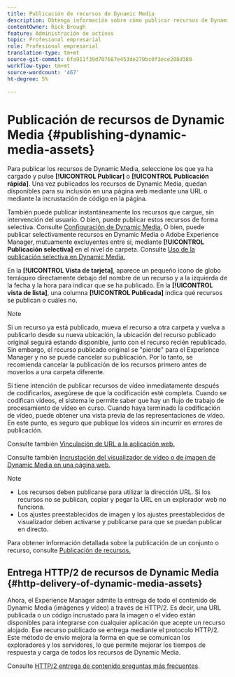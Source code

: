 ```yaml
---
title: Publicación de recursos de Dynamic Media
description: Obtenga información sobre cómo publicar recursos de Dynamic Media.
contentOwner: Rick Brough
feature: Administración de activos
topic: Profesional empresarial
role: Profesional empresarial
translation-type: tm+mt
source-git-commit: 6fa911f39d707687e453de270bc0f3ece208d380
workflow-type: tm+mt
source-wordcount: '467'
ht-degree: 5%

---
```



# Publicación de recursos de Dynamic Media {#publishing-dynamic-media-assets}

Para publicar los recursos de Dynamic Media, seleccione los que ya ha cargado y pulse **[!UICONTROL Publicar]** o **[!UICONTROL Publicación rápida]**. Una vez publicados los recursos de Dynamic Media, quedan disponibles para su inclusión en una página web mediante una URL o mediante la incrustación de código en la página.

También puede publicar instantáneamente los recursos que cargue, sin intervención del usuario. O bien, puede publicar estos recursos de forma selectiva. Consulte [Configuración de Dynamic Media.](config-dm.md) O bien, puede publicar selectivamente recursos en Dynamic Media o Adobe Experience Manager, mutuamente excluyentes entre sí, mediante  **[!UICONTROL Publicación selectiva]** en el nivel de carpeta. Consulte [Uso de la publicación selectiva en Dynamic Media.](/help/assets/dynamic-media/selective-publishing.md)

En la **[!UICONTROL Vista de tarjeta]**, aparece un pequeño icono de globo terráqueo directamente debajo del nombre de un recurso y a la izquierda de la fecha y la hora para indicar que se ha publicado. En la **[!UICONTROL vista de lista]**, una columna **[!UICONTROL Publicada]** indica qué recursos se publican o cuáles no.

>[!NOTE]
>
>Si un recurso ya está publicado, mueva el recurso a otra carpeta y vuelva a publicarlo desde su nueva ubicación, la ubicación del recurso publicado original seguirá estando disponible, junto con el recurso recién republicado. Sin embargo, el recurso publicado original se &quot;pierde&quot; para el Experience Manager y no se puede cancelar su publicación. Por lo tanto, se recomienda cancelar la publicación de los recursos primero antes de moverlos a una carpeta diferente.

Si tiene intención de publicar recursos de vídeo inmediatamente después de codificarlos, asegúrese de que la codificación esté completa. Cuando se codifican vídeos, el sistema le permite saber que hay un flujo de trabajo de procesamiento de vídeo en curso. Cuando haya terminado la codificación de vídeo, puede obtener una vista previa de las representaciones de vídeo. En este punto, es seguro que publique los vídeos sin incurrir en errores de publicación.

Consulte también [Vinculación de URL a la aplicación web.](linking-urls-to-yourwebapplication.md)

Consulte también [Incrustación del visualizador de vídeo o de imagen de Dynamic Media en una página web.](embed-code.md)

>[!NOTE]
>
>* Los recursos deben publicarse para utilizar la dirección URL. Si los recursos no se publican, copiar y pegar la URL en un explorador web no funciona.
>* Los ajustes preestablecidos de imagen y los ajustes preestablecidos de visualizador deben activarse y publicarse para que se puedan publicar en directo.

>



Para obtener información detallada sobre la publicación de un conjunto o recurso, consulte [Publicación de recursos.](/help/assets/manage-digital-assets.md)

## Entrega HTTP/2 de recursos de Dynamic Media {#http-delivery-of-dynamic-media-assets}

Ahora, el Experience Manager admite la entrega de todo el contenido de Dynamic Media (imágenes y vídeo) a través de HTTP/2. Es decir, una URL publicada o un código incrustado para la imagen o el vídeo están disponibles para integrarse con cualquier aplicación que acepte un recurso alojado. Ese recurso publicado se entrega mediante el protocolo HTTP/2. Este método de envío mejora la forma en que se comunican los exploradores y los servidores, lo que permite mejorar los tiempos de respuesta y carga de todos los recursos de Dynamic Media.

Consulte [HTTP/2 entrega de contenido preguntas más frecuentes](/help/assets/dynamic-media/http2faq.md).

<!--this md file used to reside under sites-administering-->
